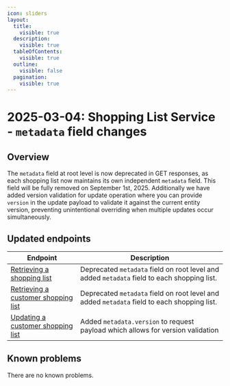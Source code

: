 ```yaml
---
icon: sliders
layout:
  title:
    visible: true
  description:
    visible: true
  tableOfContents:
    visible: true
  outline:
    visible: false
  pagination:
    visible: true
---
```

# 2025-03-04: Shopping List Service - `metadata` field changes

## Overview

The `metadata` field at root level is now deprecated in GET responses, as each shopping list now maintains its own independent `metadata` field. This field will be fully removed on September 1st, 2025. Additionally we have added version validation for update operation where you can provide `version` in the update payload to validate it against the current entity version, preventing unintentional overriding when multiple updates occur simultaneously.

## Updated endpoints

| Endpoint                                                                                                                     | Description                                                                                 |
|------------------------------------------------------------------------------------------------------------------------------|---------------------------------------------------------------------------------------------|
| [Retrieving a shopping list](https://developer.emporix.io/api-references/api-guides-and-references/checkout/shopping-list/api-reference/shopping-lists)                     | Deprecated `metadata` field on root level and added `metadata` field to each shopping list. |
| [Retrieving a customer shopping list](https://developer.emporix.io/api-references/api-guides-and-references/checkout/shopping-list/api-reference/shopping-lists#get-shoppinglist-tenant-shopping-lists-customerid)   | Deprecated `metadata` field on root level and added `metadata` field to each shopping list. |
| [Updating a customer shopping list](https://developer.emporix.io/api-references/api-guides-and-references/checkout/shopping-list/api-reference/shopping-lists#put-shoppinglist-tenant-shopping-lists-customerid)       | Added `metadata.version` to request payload which allows for version validation             |

## Known problems

There are no known problems.
